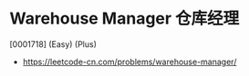 # Warehouse Manager 仓库经理

[0001718] (Easy) (Plus)

- https://leetcode-cn.com/problems/warehouse-manager/
